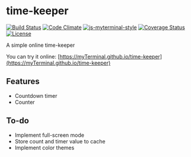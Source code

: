 # time-keeper

[![Build Status](https://travis-ci.org/myTerminal/time-keeper.svg?branch=master)](https://travis-ci.org/myTerminal/time-keeper)
[![Code Climate](https://codeclimate.com/github/myTerminal/time-keeper.png)](https://codeclimate.com/github/myTerminal/time-keeper)
[![js-myterminal-style](https://img.shields.io/badge/code%20style-myterminal-blue.svg)](https://www.npmjs.com/package/eslint-config/myterminal)
[![Coverage Status](https://img.shields.io/coveralls/myTerminal/time-keeper.svg)](https://coveralls.io/r/myTerminal/time-keeper?branch=master)  
[![License](https://img.shields.io/badge/LICENSE-GPL%20v3.0-blue.svg)](https://www.gnu.org/licenses/gpl.html)

A simple online time-keeper

You can try it online: [https://myTerminal.github.io/time-keeper](https://myTerminal.github.io/time-keeper)

## Features

* Countdown timer
* Counter

## To-do

* Implement full-screen mode
* Store count and timer value to cache
* Implement color themes
